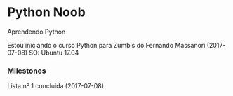 # Python Noob
Aprendendo Python

Estou iniciando o curso Python para Zumbis do Fernando Massanori (2017-07-08)
SO: Ubuntu 17.04


### Milestones
Lista nº 1 concluida (2017-07-08)


